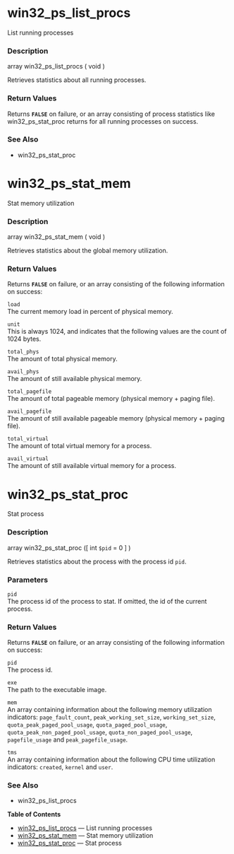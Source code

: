 win32\_ps\_list\_procs
======================

List running processes

### Description

<span class="type">array</span> <span
class="methodname">win32\_ps\_list\_procs</span> ( <span
class="methodparam">void</span> )

Retrieves statistics about all running processes.

### Return Values

Returns **`FALSE`** on failure, or an array consisting of process
statistics like <span class="function">win32\_ps\_stat\_proc</span>
returns for all running processes on success.

### See Also

-   <span class="function">win32\_ps\_stat\_proc</span>

win32\_ps\_stat\_mem
====================

Stat memory utilization

### Description

<span class="type">array</span> <span
class="methodname">win32\_ps\_stat\_mem</span> ( <span
class="methodparam">void</span> )

Retrieves statistics about the global memory utilization.

### Return Values

Returns **`FALSE`** on failure, or an array consisting of the following
information on success:

`load`  
The current memory load in percent of physical memory.

`unit`  
This is always 1024, and indicates that the following values are the
count of 1024 bytes.

`total_phys`  
The amount of total physical memory.

`avail_phys`  
The amount of still available physical memory.

`total_pagefile`  
The amount of total pageable memory (physical memory + paging file).

`avail_pagefile`  
The amount of still available pageable memory (physical memory + paging
file).

`total_virtual`  
The amount of total virtual memory for a process.

`avail_virtual`  
The amount of still available virtual memory for a process.

win32\_ps\_stat\_proc
=====================

Stat process

### Description

<span class="type">array</span> <span
class="methodname">win32\_ps\_stat\_proc</span> (\[ <span
class="methodparam"><span class="type">int</span> `$pid`<span
class="initializer"> = 0</span></span> \] )

Retrieves statistics about the process with the process id `pid`.

### Parameters

`pid`  
The process id of the process to stat. If omitted, the id of the current
process.

### Return Values

Returns **`FALSE`** on failure, or an array consisting of the following
information on success:

`pid`  
The process id.

`exe`  
The path to the executable image.

`mem`  
An array containing information about the following memory utilization
indicators: `page_fault_count`, `peak_working_set_size`,
`working_set_size`, `quota_peak_paged_pool_usage`,
`quota_paged_pool_usage`, `quota_peak_non_paged_pool_usage`,
`quota_non_paged_pool_usage`, `pagefile_usage` and
`peak_pagefile_usage`.

`tms`  
An array containing information about the following CPU time utilization
indicators: `created`, `kernel` and `user`.

### See Also

-   <span class="function">win32\_ps\_list\_procs</span>

**Table of Contents**

-   [win32\_ps\_list\_procs](/ref/win32ps.html#win32_ps_list_procs) —
    List running processes
-   [win32\_ps\_stat\_mem](/ref/win32ps.html#win32_ps_stat_mem) — Stat
    memory utilization
-   [win32\_ps\_stat\_proc](/ref/win32ps.html#win32_ps_stat_proc) — Stat
    process
